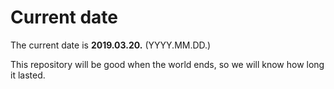 # Current date

The current date is **2019.03.20.** (YYYY.MM.DD.)

This repository will be good when the world ends, so we will know how long it lasted.